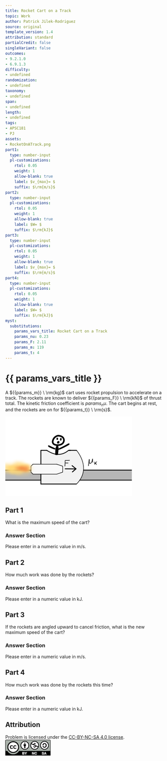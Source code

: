 ```yaml
---
title: Rocket Cart on a Track
topic: Work
author: Patrick Jilek-Rodriguez
source: original
template_version: 1.4
attribution: standard
partialCredit: false
singleVariant: false
outcomes:
- 9.2.1.0
- 6.9.1.3
difficulty:
- undefined
randomization:
- undefined
taxonomy:
- undefined
span:
- undefined
length:
- undefined
tags:
- APSC181
- PJ
assets:
- RocketOnATrack.png
part1:
  type: number-input
  pl-customizations:
    rtol: 0.05
    weight: 1
    allow-blank: true
    label: $v_{max}= $
    suffix: $\rm{m/s}$
part2:
  type: number-input
  pl-customizations:
    rtol: 0.05
    weight: 1
    allow-blank: true
    label: $W= $
    suffix: $\rm{kJ}$
part3:
  type: number-input
  pl-customizations:
    rtol: 0.05
    weight: 1
    allow-blank: true
    label: $v_{max}= $
    suffix: $\rm{m/s}$
part4:
  type: number-input
  pl-customizations:
    rtol: 0.05
    weight: 1
    allow-blank: true
    label: $W= $
    suffix: $\rm{kJ}$
myst:
  substitutions:
    params_vars_title: Rocket Cart on a Track
    params_nu: 0.23
    params_F: 2.11
    params_m: 119
    params_t: 4
---
```

# {{ params_vars_title }}
A ${{params_m}} \ \rm{kg}$ cart uses rocket propulsion to accelerate on a track.
The rockets are known to deliver ${{params_F}} \ \rm{kN}$ of thrust total.
The kinetic friction coefficient is ${{params_nu}}$.
The cart begins at rest, and the rockets are on for ${{params_t}} \ \rm{s}$.

<img src="RocketOnATrack.png" width=400 alt="Rockets mounted on a cart are pushing it forward on a track." >

## Part 1

What is the maximum speed of the cart?

### Answer Section

Please enter in a numeric value in m/s.

## Part 2

How much work was done by the rockets?

### Answer Section

Please enter in a numeric value in kJ.

## Part 3

If the rockets are angled upward to cancel friction, what is the new maximum speed of the cart?

### Answer Section

Please enter in a numeric value in m/s.

## Part 4

How much work was done by the rockets this time?

### Answer Section

Please enter in a numeric value in kJ.

## Attribution

Problem is licensed under the [CC-BY-NC-SA 4.0 license](https://creativecommons.org/licenses/by-nc-sa/4.0/).<br> ![The Creative Commons 4.0 license requiring attribution-BY, non-commercial-NC, and share-alike-SA license.](https://raw.githubusercontent.com/firasm/bits/master/by-nc-sa.png)